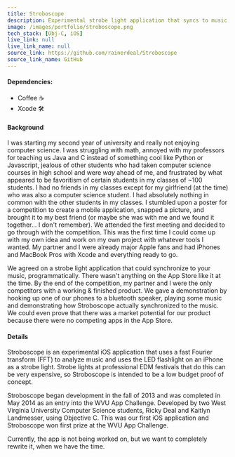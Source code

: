 ```yaml
---
title: Stroboscope
description: Experimental strobe light application that syncs to music playing in the background.
image: /images/portfolio/stroboscope.png
tech_stack: [Obj-C, iOS]
live_link: null
live_link_name: null
source_link: https://github.com/rainerdeal/Stroboscope
source_link_name: GitHub
---
```


#### Dependencies:
* Coffee ☕️
* Xcode 🛠

#### Background
I was starting my second year of university and really not enjoying computer science. I was struggling with math, annoyed with my professors for teaching us Java and C instead of something cool like Python or Javascript, jealous of other students who had taken computer science courses in high school and were *way* ahead of me, and frustrated by what appeared to be favoritism of certain students in my classes of ~100 students. I had no friends in my classes except for my girlfriend (at the time) who was also a computer science student. I had absolutely nothing in common with the other students in my classes. I stumbled upon a poster for a competition to create a mobile application, snapped a picture, and brought it to my best friend (or maybe she was with me and we found it together... I don't remember). We attended the first meeting and decided to go through with the competition. This was the first time I could come up with my own idea and work on my own project with whatever tools I wanted. My partner and I were already major Apple fans and had iPhones and MacBook Pros with Xcode and everything ready to go.

We agreed on a strobe light application that could synchronize to your music, programmatically. There wasn't anything on the App Store like it at the time. By the end of the competition, my partner and I were the only competitors with a working & finished product. We gave a demonstration by hooking up one of our phones to a bluetooth speaker, playing some music and demonstrating how Stroboscope actually synchronized to the music. We could even prove that there was a market potential for our product because there were no competing apps in the App Store.

#### Details
Stroboscope is an experimental iOS application that uses a fast Fourier transform (FFT) to analyze music
and uses the LED flashlight on an iPhone as a strobe light. Strobe lights at professional EDM festivals that 
do this can be very expensive, so Stroboscope is intended to be a low budget proof of concept.

Stroboscope began development in the fall of 2013 and was completed in May 2014 as an entry into the WVU
App Challenge. Developed by two West Virginia University Computer Science students, Ricky Deal and 
Kaitlyn Landmesser, using Objective C. This was our first iOS application and Stroboscope won first prize
at the WVU App Challenge.

Currently, the app is not being worked on, but we want to completely rewrite it, when we have the time.